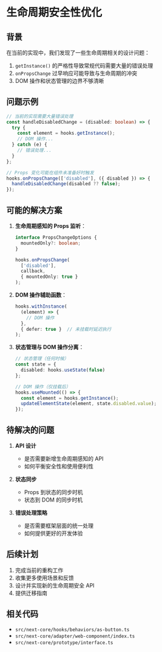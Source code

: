 # 生命周期安全性优化

## 背景

在当前的实现中，我们发现了一些生命周期相关的设计问题：

1. `getInstance()` 的严格性导致常规代码需要大量的错误处理
2. `onPropsChange` 过早响应可能导致与生命周期的冲突
3. DOM 操作和状态管理的边界不够清晰

## 问题示例

```typescript
// 当前的实现需要大量错误处理
const handleDisabledChange = (disabled: boolean) => {
  try {
    const element = hooks.getInstance();
    // DOM 操作...
  } catch (e) {
    // 错误处理...
  }
};

// Props 变化可能在组件未准备好时触发
hooks.onPropsChange(['disabled'], ({ disabled }) => {
  handleDisabledChange(disabled ?? false);
});
```

## 可能的解决方案

1. **生命周期感知的 Props 监听**：
   ```typescript
   interface PropsChangeOptions {
     mountedOnly?: boolean;
   }
   
   hooks.onPropsChange(
     ['disabled'],
     callback,
     { mountedOnly: true }
   );
   ```

2. **DOM 操作辅助函数**：
   ```typescript
   hooks.withInstance(
     (element) => {
       // DOM 操作
     },
     { defer: true }  // 未挂载时延迟执行
   );
   ```

3. **状态管理与 DOM 操作分离**：
   ```typescript
   // 状态管理（任何时候）
   const state = {
     disabled: hooks.useState(false)
   };

   // DOM 操作（仅挂载后）
   hooks.useMounted(() => {
     const element = hooks.getInstance();
     updateElementState(element, state.disabled.value);
   });
   ```

## 待解决的问题

1. **API 设计**
   - 是否需要新增生命周期感知的 API
   - 如何平衡安全性和使用便利性

2. **状态同步**
   - Props 到状态的同步时机
   - 状态到 DOM 的同步时机

3. **错误处理策略**
   - 是否需要框架层面的统一处理
   - 如何提供更好的开发体验

## 后续计划

1. 完成当前的重构工作
2. 收集更多使用场景和反馈
3. 设计并实现新的生命周期安全 API
4. 提供迁移指南

## 相关代码

- `src/next-core/hooks/behaviors/as-button.ts`
- `src/next-core/adapter/web-component/index.ts`
- `src/next-core/prototype/interface.ts` 
